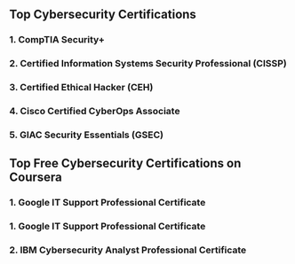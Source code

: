 ## Top Cybersecurity Certifications

### 1. **CompTIA Security+**


### 2. **Certified Information Systems Security Professional (CISSP)**


### 3. **Certified Ethical Hacker (CEH)**

### 4. **Cisco Certified CyberOps Associate**

### 5. **GIAC Security Essentials (GSEC)**

## Top Free Cybersecurity Certifications on Coursera

### 1. **Google IT Support Professional Certificate**
### 1. **Google IT Support Professional Certificate**
### 2. **IBM Cybersecurity Analyst Professional Certificate**
